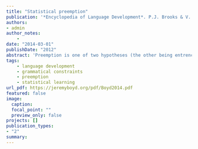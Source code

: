 ```yaml
---
title: "Statistical preemption"
publication: '*Encyclopedia of Language Development*. P.J. Brooks & V. Kempe (Eds.). Thousand Oaks, CA: SAGE Publications.'
authors:
- admin
author_notes:
    -
date: "2014-03-01"
publishDate: "2012"
abstract: 'Preemption is one of two hypotheses (the other being entrenchment, described below) that claim that children learn grammatical constraints via pragmatic inference from observed distributional patterns of word use in adult speech. Grammatical constraints are restrictions on productive morphological and syntactic patterns--for instance, knowledge that *mouse* cannot participate in the *-s* pattern of plural inflection (**mouses*), or that adjectives like *asleep* disprefer being used before the nouns they modify (e.g., * *the asleep duck...*; cf. *the duck that’s asleep...*). Adults obey constraints of this sort, whereas children go through a stage in which they do not. An explanation of how grammatical constraints are acquired is thus a necessary component of any complete theory of child language development.'
tags:
    - language development
    - grammatical constraints
    - preemption
    - statistical learning
url_pdf: https://jeremyboyd.org/pdf/Boyd2014.pdf
featured: false
image:
  caption:
  focal_point: ""
  preview_only: false
projects: []
publication_types:
- "2"
summary: 
---
```

